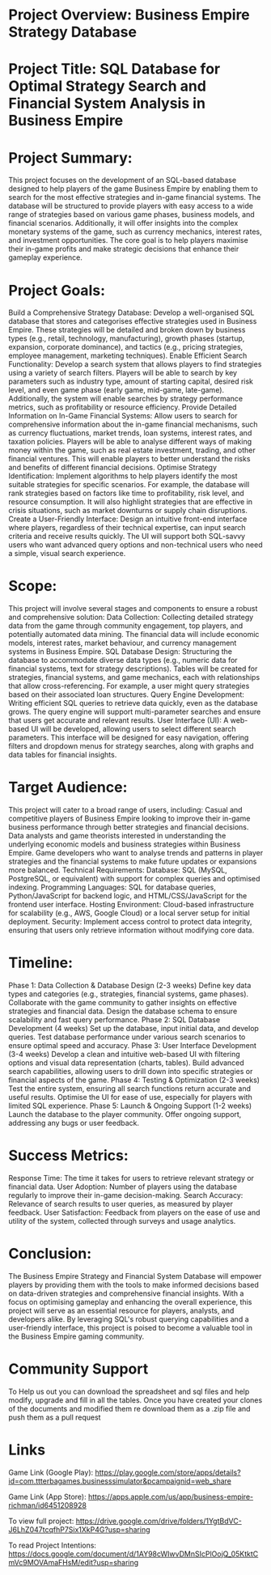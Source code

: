 # Project Overview: Business Empire Strategy Database
# Project Title: SQL Database for Optimal Strategy Search and Financial System Analysis in Business Empire
# Project Summary:
This project focuses on the development of an SQL-based database designed to help players of the game Business Empire by enabling them to search for the most effective strategies and in-game financial systems. The database will be structured to provide players with easy access to a wide range of strategies based on various game phases, business models, and financial scenarios. Additionally, it will offer insights into the complex monetary systems of the game, such as currency mechanics, interest rates, and investment opportunities.
The core goal is to help players maximise their in-game profits and make strategic decisions that enhance their gameplay experience.
# Project Goals:
Build a Comprehensive Strategy Database: Develop a well-organised SQL database that stores and categorises effective strategies used in Business Empire. These strategies will be detailed and broken down by business types (e.g., retail, technology, manufacturing), growth phases (startup, expansion, corporate dominance), and tactics (e.g., pricing strategies, employee management, marketing techniques).
Enable Efficient Search Functionality: Develop a search system that allows players to find strategies using a variety of search filters. Players will be able to search by key parameters such as industry type, amount of starting capital, desired risk level, and even game phase (early game, mid-game, late-game). Additionally, the system will enable searches by strategy performance metrics, such as profitability or resource efficiency.
Provide Detailed Information on In-Game Financial Systems:
Allow users to search for comprehensive information about the in-game financial mechanisms, such as currency fluctuations, market trends, loan systems, interest rates, and taxation policies. Players will be able to analyse different ways of making money within the game, such as real estate investment, trading, and other financial ventures. This will enable players to better understand the risks and benefits of different financial decisions.
Optimise Strategy Identification: Implement algorithms to help players identify the most suitable strategies for specific scenarios. For example, the database will rank strategies based on factors like time to profitability, risk level, and resource consumption. It will also highlight strategies that are effective in crisis situations, such as market downturns or supply chain disruptions.
Create a User-Friendly Interface: Design an intuitive front-end interface where players, regardless of their technical expertise, can input search criteria and receive results quickly. The UI will support both SQL-savvy users who want advanced query options and non-technical users who need a simple, visual search experience.
# Scope:
This project will involve several stages and components to ensure a robust and comprehensive solution:
Data Collection: Collecting detailed strategy data from the game through community engagement, top players, and potentially automated data mining. The financial data will include economic models, interest rates, market behaviour, and currency management systems in Business Empire.
SQL Database Design: Structuring the database to accommodate diverse data types (e.g., numeric data for financial systems, text for strategy descriptions). Tables will be created for strategies, financial systems, and game mechanics, each with relationships that allow cross-referencing. For example, a user might query strategies based on their associated loan structures.
Query Engine Development: Writing efficient SQL queries to retrieve data quickly, even as the database grows. The query engine will support multi-parameter searches and ensure that users get accurate and relevant results.
User Interface (UI): A web-based UI will be developed, allowing users to select different search parameters. This interface will be designed for easy navigation, offering filters and dropdown menus for strategy searches, along with graphs and data tables for financial insights.
# Target Audience:
This project will cater to a broad range of users, including:
Casual and competitive players of Business Empire looking to improve their in-game business performance through better strategies and financial decisions.
Data analysts and game theorists interested in understanding the underlying economic models and business strategies within Business Empire.
Game developers who want to analyse trends and patterns in player strategies and the financial systems to make future updates or expansions more balanced.
Technical Requirements:
Database: SQL (MySQL, PostgreSQL, or equivalent) with support for complex queries and optimised indexing.
Programming Languages: SQL for database queries, Python/JavaScript for backend logic, and HTML/CSS/JavaScript for the frontend user interface.
Hosting Environment: Cloud-based infrastructure for scalability (e.g., AWS, Google Cloud) or a local server setup for initial deployment.
Security: Implement access control to protect data integrity, ensuring that users only retrieve information without modifying core data.
# Timeline:
Phase 1: Data Collection & Database Design (2-3 weeks)
Define key data types and categories (e.g., strategies, financial systems, game phases).
Collaborate with the game community to gather insights on effective strategies and financial data.
Design the database schema to ensure scalability and fast query performance.
Phase 2: SQL Database Development (4 weeks)
Set up the database, input initial data, and develop queries.
Test database performance under various search scenarios to ensure optimal speed and accuracy.
Phase 3: User Interface Development (3-4 weeks)
Develop a clean and intuitive web-based UI with filtering options and visual data representation (charts, tables).
Build advanced search capabilities, allowing users to drill down into specific strategies or financial aspects of the game.
Phase 4: Testing & Optimization (2-3 weeks)
Test the entire system, ensuring all search functions return accurate and useful results.
Optimise the UI for ease of use, especially for players with limited SQL experience.
Phase 5: Launch & Ongoing Support (1-2 weeks)
Launch the database to the player community.
Offer ongoing support, addressing any bugs or user feedback.
# Success Metrics:
Response Time: The time it takes for users to retrieve relevant strategy or financial data.
User Adoption: Number of players using the database regularly to improve their in-game decision-making.
Search Accuracy: Relevance of search results to user queries, as measured by player feedback.
User Satisfaction: Feedback from players on the ease of use and utility of the system, collected through surveys and usage analytics.
# Conclusion:
The Business Empire Strategy and Financial System Database will empower players by providing them with the tools to make informed decisions based on data-driven strategies and comprehensive financial insights. With a focus on optimising gameplay and enhancing the overall experience, this project will serve as an essential resource for players, analysts, and developers alike. By leveraging SQL's robust querying capabilities and a user-friendly interface, this project is poised to become a valuable tool in the Business Empire gaming community.

# Community Support
To Help us out you can download the spreadsheet and sql files and help modify, upgrade and fill in all the tables.
Once you have created your clones of the documents and modified them re download them as a .zip file and push them as a pull request

# Links
Game Link (Google Play):
https://play.google.com/store/apps/details?id=com.ttterbagames.businesssimulator&pcampaignid=web_share

Game Link (App Store):
https://apps.apple.com/us/app/business-empire-richman/id6451208928

To view full project:
https://drive.google.com/drive/folders/1YgtBdVC-J6LhZ047tcqfhP7Six1XkP4G?usp=sharing

To read Project Intentions:
https://docs.google.com/document/d/1AY98cWIwvDMnSIcPlOojQ_05KtktCmVc9MOVAmaFHsM/edit?usp=sharing
